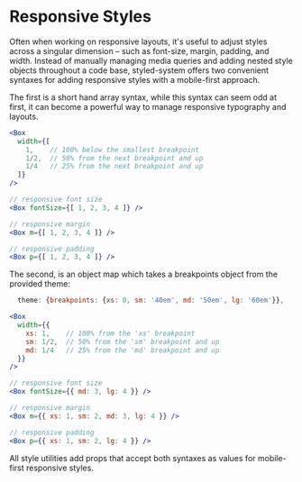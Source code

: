 
# Responsive Styles

Often when working on responsive layouts, it's useful to adjust styles across a singular dimension –
such as font-size, margin, padding, and width. Instead of manually managing media queries and adding nested style objects throughout a code base,
styled-system offers two convenient syntaxes for adding responsive styles with a mobile-first approach.

The first is a short hand array syntax, while this syntax can seem odd at first, it can become a powerful way to manage responsive
typography and layouts.

```jsx
<Box
  width={[
    1,    // 100% below the smallest breakpoint
    1/2,  // 50% from the next breakpoint and up
    1/4   // 25% from the next breakpoint and up
  ]}
/>

// responsive font size
<Box fontSize={[ 1, 2, 3, 4 ]} />

// responsive margin
<Box m={[ 1, 2, 3, 4 ]} />

// responsive padding
<Box p={[ 1, 2, 3, 4 ]} />
```

The second, is an object map which takes a breakpoints object from the provided theme:

```javascript
  theme: {breakpoints: {xs: 0, sm: '40em', md: '50em', lg: '60em'}},
```

```jsx
<Box
  width={{
    xs: 1,    // 100% from the 'xs' breakpoint
    sm: 1/2,  // 50% from the 'sm' breakpoint and up
    md: 1/4   // 25% from the 'md' breakpoint and up
  }}
/>

// responsive font size
<Box fontSize={{ md: 3, lg: 4 }} />

// responsive margin
<Box m={{ xs: 1, sm: 2, md: 3, lg: 4 }} />

// responsive padding
<Box p={{ xs: 1, sm: 2, lg: 4 }} />
```

All style utilities add props that accept both syntaxes as values for mobile-first responsive styles.
